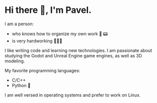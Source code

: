 # Hi there 👋, I'm Pavel.

I am a person:

- who knows how to organize my own work 🏢 📟
- is very hardworking 👨🏻‍💻

I like writing code and learning new technologies. I am passionate about studying the Godot and Unreal Engine game engines, as well as 3D modeling.

My favorite programming languages:

- C/C++
- Python 🐍

I am well versed in operating systems and prefer to work on Linux.

<!--
**PavelKotDRM/PavelKotDRM** is a ✨ _special_ ✨ repository because its `README.md` (this file) appears on your GitHub profile.

Here are some ideas to get you started:

- 🔭 I’m currently working on ...
- 🌱 I’m currently learning ...
- 👯 I’m looking to collaborate on ...
- 🤔 I’m looking for help with ...
- 💬 Ask me about ...
- 📫 How to reach me: ...
- 😄 Pronouns: ...
- ⚡ Fun fact: ...
-->
